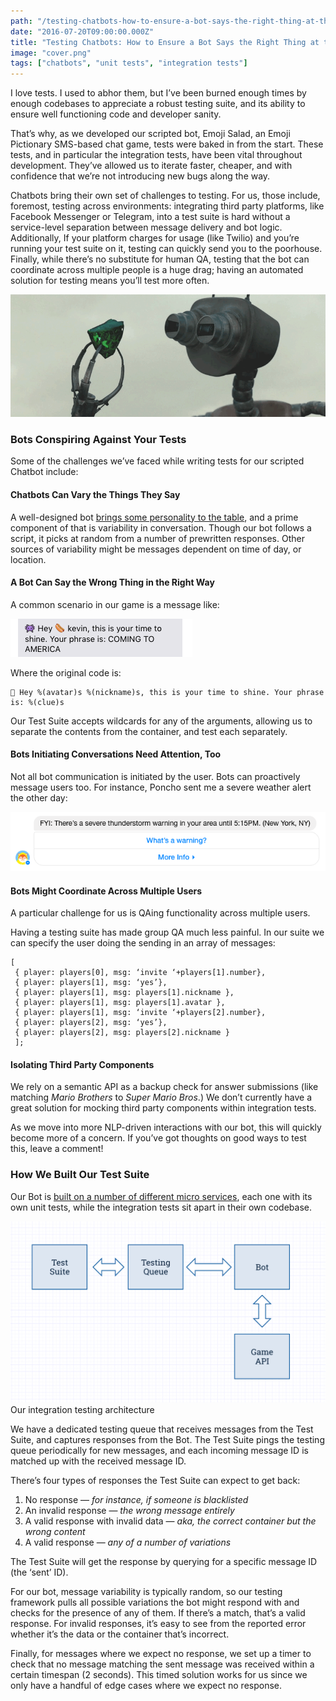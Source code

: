 ```yaml
---
path: "/testing-chatbots-how-to-ensure-a-bot-says-the-right-thing-at-the-right-time/"
date: "2016-07-20T09:00:00.000Z"
title: "Testing Chatbots: How to Ensure a Bot Says the Right Thing at the Right Time"
image: "cover.png"
tags: ["chatbots", "unit tests", "integration tests"]
---
```


I love tests. I used to abhor them, but I’ve been burned enough times by enough codebases to appreciate a robust testing suite, and its ability to ensure well functioning code and developer sanity.

That’s why, as we developed our scripted bot, Emoji Salad, an Emoji Pictionary
SMS-based chat game, tests were baked in from the start. These tests, and in
particular the integration tests, have been vital throughout development.
They’ve allowed us to iterate faster, cheaper, and with confidence that we’re
not introducing new bugs along the way.

Chatbots bring their own set of challenges to testing. For us, those include,
foremost, testing across environments: integrating third party platforms, like
Facebook Messenger or Telegram, into a test suite is hard without a
service-level separation between message delivery and bot logic. Additionally,
If your platform charges for usage (like Twilio) and you’re running your test
suite on it, testing can quickly send you to the poorhouse. Finally, while
there’s no substitute for human QA, testing that the bot can coordinate across
multiple people is a huge drag; having an automated solution for testing means
you’ll test more often.

![Conspiring Bot](bot.gif)

### Bots Conspiring Against Your Tests

Some of the challenges we’ve faced while writing tests for our scripted Chatbot
include:

#### Chatbots Can Vary the Things They Say

A well-designed bot [brings some personality to the
table](https://chatbotsmagazine.com/designing-a-chatbots-personality-52dcf1f4df7d),
and a prime component of that is variability in conversation. Though our bot
follows a script, it picks at random from a number of prewritten responses.
Other sources of variability might be messages dependent on time of day, or
location.

#### A Bot Can Say the Wrong Thing in the Right Way

A common scenario in our game is a message like:

![A common scenario](common-scenario.png)

Where the original code is:

    👾 Hey %(avatar)s %(nickname)s, this is your time to shine. Your phrase is: %(clue)s

Our Test Suite accepts wildcards for any of the arguments, allowing us to
separate the contents from the container, and test each separately.

#### Bots Initiating Conversations Need Attention, Too

Not all bot communication is initiated by the user. Bots can proactively message
users too. For instance, Poncho sent me a severe weather alert the other day:

![Poncho](poncho.png)

#### Bots Might Coordinate Across Multiple Users

A particular challenge for us is QAing functionality across multiple users.

Having a testing suite has made group QA much less painful. In our suite we can
specify the user doing the sending in an array of messages:

    [
     { player: players[0], msg: ‘invite ‘+players[1].number},
     { player: players[1], msg: ‘yes’},
     { player: players[1], msg: players[1].nickname },
     { player: players[1], msg: players[1].avatar },
     { player: players[1], msg: ‘invite ‘+players[2].number},
     { player: players[2], msg: ‘yes’},
     { player: players[2], msg: players[2].nickname }
     ];

#### Isolating Third Party Components

We rely on a semantic API as a backup check for answer submissions (like
matching *Mario Brothers* to *Super Mario Bros*.) We don’t currently have a
great solution for mocking third party components within integration tests.

As we move into more NLP-driven interactions with our bot, this will quickly
become more of a concern. If you’ve got thoughts on good ways to test this,
leave a comment!

### How We Built Our Test Suite

Our Bot is [built on a number of different micro
services](https://chatbotsmagazine.com/we-moved-to-a-services-based-architecture-while-building-our-bot-and-it-is-awesome-e64316d83922),
each one with its own unit tests, while the integration tests sit apart in their
own codebase.

![Our testing suite](suite.png)
<capt>Our integration testing architecture</capt>

We have a dedicated testing queue that receives messages from the Test Suite,
and captures responses from the Bot. The Test Suite pings the testing queue
periodically for new messages, and each incoming message ID is matched up with
the received message ID.

There’s four types of responses the Test Suite can expect to get back:

1. No response — *for instance, if someone is blacklisted*
2. An invalid
response — *the wrong message entirely*
3. A valid response with invalid
data — *aka, the correct container but the wrong content*
4. A valid response — *any of a number of variations*

The Test Suite will get the response by querying for a specific message ID (the
‘sent’ ID).

For our bot, message variability is typically random, so our testing framework
pulls all possible variations the bot might respond with and checks for the
presence of any of them. If there’s a match, that’s a valid response. For
invalid responses, it’s easy to see from the reported error whether it’s the
data or the container that’s incorrect.

Finally, for messages where we expect no response, we set up a timer to check
that no message matching the sent message was received within a certain timespan
(2 seconds). This timed solution works for us since we only have a handful of
edge cases where we expect no response.
